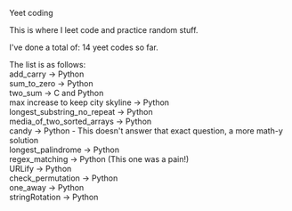 Yeet coding

This is where I leet code and practice random stuff.

I've done a total of: 14 yeet codes so far.

The list is as follows:\
add_carry -> Python \
sum_to_zero -> Python \
two_sum -> C and Python\
max increase to keep city skyline -> Python\
longest_substring_no_repeat -> Python\
media_of_two_sorted_arrays -> Python\
candy -> Python - This doesn't answer that exact question, a more math-y solution \
longest_palindrome -> Python\
regex_matching -> Python (This one was a pain!) \
URLify -> Python \
check_permutation -> Python \
one_away -> Python \
stringRotation -> Python 


